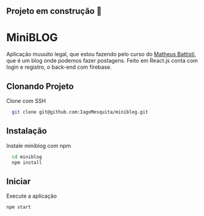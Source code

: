 ## Projeto em construção :construction:

# MiniBLOG

Aplicação muuuito legal, que estou fazendo pelo curso do [Matheus Battisti](https://awesomeopensource.com/project/elangosundar/awesome-README-templates), que é um blog onde podemos fazer postagens.
Feito em React.js conta com login e registro, o back-end com firebase. 

## Clonando Projeto

Clone com SSH

```bash
  git clone git@github.com:IagoMesquita/miniblog.git
```
## Instalação

Instale miniblog com npm

```bash
  cd miniblog
  npm install 
```
    
## Iniciar

Execute a aplicação 

```bash
npm start
```
